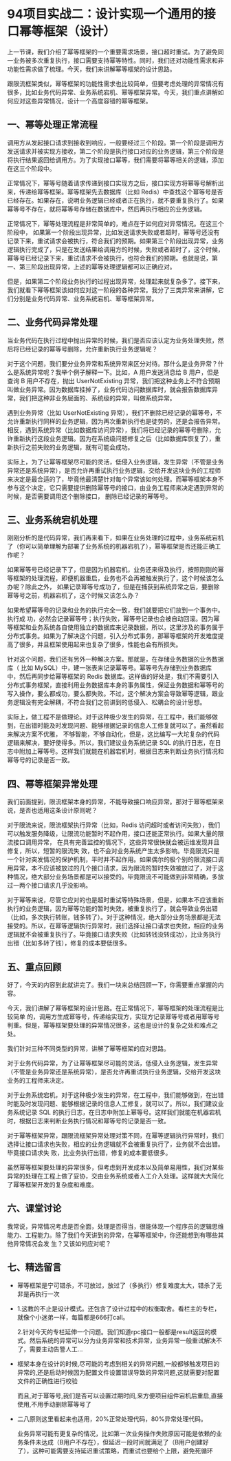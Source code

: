 # 94项目实战二：设计实现一个通用的接口幂等框架（设计）

上一节课，我们介绍了幂等框架的一个重要需求场景，接口超时重试。为了避免同一业务被多次重复执行，接口需要支持幂等特性。同时，我们还对功能性需求和非功能性需求做了梳理。今天，我们来讲解幂等框架的设计思路。

跟限流框架类似，幂等框架的功能性需求也比较简单，但要考虑处理的异常情况有很多，比如业务代码异常、业务系统宕机、幂等框架异常。今天，我们重点讲解如何应对这些异常情况，设计一个高度容错的幂等框架。

## 一、幂等处理正常流程

调用方从发起接口请求到接收到响应，一般要经过三个阶段。第一个阶段是调用方发送请求并被实现方接收，第二个阶段是执行接口对应的业务逻辑，第三个阶段是将执行结果返回给调用方。为了实现接口幂等，我们需要将幂等相关的逻辑，添加在这三个阶段中。

正常情况下，幂等号随着请求传递到接口实现方之后，接口实现方将幂等号解析出来，传递给幂等框架。幂等框架先去数据库（比如 Redis）中查找这个幂等号是否已经存在。如果存在，说明业务逻辑已经或者正在执行，就不要重复执行了。如果幂等号不存在，就将幂等号存储在数据库中，然后再执行相应的业务逻辑。

正常情况下，幂等处理流程是非常简单的，难点在于如何应对异常情况。在这三个阶段中， 如果第一个阶段出现异常，比如发送请求失败或者超时，幂等号还没有记录下来，重试请求会被执行，符合我们的预期。如果第三个阶段出现异常，业务逻辑执行完成了，只是在发送结果给调用方的时候，失败或者超时了，这个时候，幂等号已经记录下来，重试请求不会被执行，也符合我们的预期。也就是说，第一、第三阶段出现异常，上述的幂等处理逻辑都可以正确应对。

但是，如果第二个阶段业务执行的过程出现异常，处理起来就复杂多了。接下来，我们就看下幂等框架该如何应对这一阶段的各种异常。我分了三类异常来讲解，它们分别是业务代码异常、业务系统宕机、幂等框架异常。

## 二、业务代码异常处理

当业务代码在执行过程中抛出异常的时候，我们是否应该认定为业务处理失败，然后将已经记录的幂等号删除，允许重新执行业务逻辑呢？

对于这个问题，我们要分业务异常和系统异常来区分对待。那什么是业务异常？什么是系统异常呢？我举个例子解释一下。比如，A 用户发送消息给 B 用户，但是查询 B 用户不存在，抛出 UserNotExisting 异常，我们把这种业务上不符合预期叫做业务异常。因为数据库挂掉了，业务代码访问数据库时，就会报告数据库异常，我们把这种非业务层面的、系统级的异常，叫做系统异常。

遇到业务异常（比如 UserNotExisting 异常），我们不删除已经记录的幂等号，不允许重新执行同样的业务逻辑，因为再次重新执行也是徒劳的，还是会报告异常。相反，遇到系统异常（比如数据库访问异常），我们将已经记录的幂等号删除，允许重新执行这段业务逻辑。因为在系统级问题修复之后（比如数据库恢复了），重新执行之前失败的业务逻辑，就有可能会成功。

实际上，为了让幂等框架尽可能的灵活，低侵入业务逻辑，发生异常（不管是业务异常还是系统异常），是否允许再重试执行业务逻辑，交给开发这块业务的工程师来决定是最合适的了，毕竟他最清楚针对每个异常该如何处理。而幂等框架本身不参与这个决定，它只需要提供删除幂等号的接口，由业务工程师来决定遇到异常的时候，是否需要调用这个删除接口， 删除已经记录的幂等号。

## 三、业务系统宕机处理

刚刚分析的是代码异常，我们再来看下，如果在业务处理的过程中，业务系统宕机了（你可以简单理解为部署了业务系统的机器宕机了），幂等框架是否还能正确工作呢？

如果幂等号已经记录下了，但是因为机器宕机，业务还来得及执行，按照刚刚的幂等框架的处理流程，即便机器重启，业务也不会再被触发执行了，这个时候该怎么办呢？除此之外， 如果记录幂等号成功了，但是在捕获到系统异常之后，要删除幂等号之前，机器宕机了，这个时候又该怎么办？

如果希望幂等号的记录和业务的执行完全一致，我们就要把它们放到一个事务中。执行成 功，必然会记录幂等号；执行失败，幂等号记录也会被自动回滚。因为幂等框架和业务系统各自使用独立的数据库来记录数据，所以，这里涉及的事务属于分布式事务。如果为了解决这个问题，引入分布式事务，那幂等框架的开发难度提高了很多，并且框架使用起来也复杂了很多，性能也会有所损失。

针对这个问题，我们还有另外一种解决方案。那就是，在存储业务数据的业务数据库（ 比如 MySQL）中，建一张表来记录幂等号。幂等号先存储到业务数据库中，然后再同步给幂等框架的 Redis 数据库。这样做的好处是，我们不需要引入分布式事务框架，直接利用业务数据库本身的事务属性，保证业务数据和幂等号的写入操作，要么都成功，要么都失败。不过，这个解决方案会导致幂等逻辑，跟业务逻辑没有完全解耦，不符合我们之前讲到的低侵入、松耦合的设计思想。

实际上，做工程不是做理论。对于这种极少发生的异常，在工程中，我们能够做到，在出错时能及时发现问题、能够根据记录的信息人工修复就可以了。虽然看起来解决方案不优雅， 不够智能，不够自动化，但是，这比编写一大坨复杂的代码逻辑来解决，要好使得多。所以，我们建议业务系统记录 SQL 的执行日志，在日志中附加上幂等号。这样我们就能在机器宕机时，根据日志来判断业务执行情况和幂等号的记录是否一致。

## 四、幂等框架异常处理

我们前面提到，限流框架本身的异常，不能导致接口响应异常。那对于幂等框架来说，是否也适用这条设计原则呢？

对于限流来说，限流框架执行异常（比如，Redis 访问超时或者访问失败），我们可以触发服务降级，让限流功能暂时不起作用，接口还能正常执行。如果大量的限流接口调用异常， 在具有完善监控的情况下，这些异常很快就会被运维发现并且修复，所以，短暂的限流失 效，也不会对业务系统产生太多影响。毕竟限流只是一个针对突发情况的保护机制，平时并不起作用。如果偶尔的极个别的限流接口调用异常，本不应该被放过的几个接口请求，因为限流的暂时失效被放过了，对于这种情况，绝大部分业务场景都是可以接受的。毕竟限流不可能做到非常精确，多放过一两个接口请求几乎没影响。

对于幂等来说，尽管它应对的也是超时重试等特殊场景，但是，如果本不应该重新执行的业务逻辑，因为幂等功能的暂时失效，被重复执行了，就会导致业务出错（比如，多次执行转账，钱多转了）。对于这种情况，绝大部分业务场景都是无法接受的。所以，在幂等逻辑执行异常时，我们选择让接口请求也失败，相应的业务逻辑就不会被重复执行了。毕竟接口请求失败（比如转钱没转成功），比业务执行出错（比如多转了钱），修复的成本要低很多。

## 五、重点回顾

好了，今天的内容到此就讲完了。我们一块来总结回顾一下，你需要重点掌握的内容。

今天，我们讲解了幂等框架的设计思路。在正常情况下，幂等框架的处理流程是比较简单 的，调用方生成幂等号，传递给实现方，实现方记录幂等号或者用幂等号判重。但是，幂等框架要处理的异常情况很多，这也是设计的复杂之处和难点之处。

我们针对三种不同类型的异常，讲解了幂等框架的应对思路。

对于业务代码异常，为了让幂等框架尽可能的灵活，低侵入业务逻辑，发生异常（不管是业务异常还是系统异常），是否允许再重试执行业务逻辑，交给开发这块业务的工程师来决定。

对于业务系统宕机，对于这种极少发生的异常，在工程中，我们能够做到，在出错时能及时发现问题、能够根据记录的信息人工修复，就可以了。所以，我们建议业务系统记录 SQL 的执行日志，在日志中附加上幂等号。这样我们就能在机器宕机时，根据日志来判断业务执行情况和幂等号的记录是否一致。

对于幂等框架异常，跟限流框架异常处理对策不同，在幂等逻辑执行异常时，我们选择让接口请求也失败，相应的业务逻辑就不会被重复执行了，业务就不会出错。毕竟接口请求失 败，比业务执行出错，修复的成本要低很多。

虽然幂等框架要处理的异常很多，但考虑到开发成本以及简单易用性，我们对某些异常的处理在工程上做了妥协，交由业务系统或者人工介入处理。这样就大大简化了幂等框架开发的复杂度和难度。

## 六、课堂讨论

我常说，异常情况考虑是否全面，处理是否得当，很能体现一个程序员的逻辑思维能力、工程能力。除了我们今天讲到的异常，在幂等框架中，你还能想到有哪些其他异常情况会发 生？又该如何应对呢？

## 七、精选留言

- 幂等框架是宁可错杀，不可放过，放过了（多执行）修复难度太大，错杀了无非是再执行一次

- 1.这教的不止是设计模式。还包含了设计过程中的权衡取舍。看栏主的专栏，就像个小迷弟一样，每篇都是666打call。

  2.针对今天的专栏延伸一个问题。我们知道rpc接口一般都是result返回的模式。然后系统的异常可以分为业务异常和技术异常，业务异常一般重试解决不了，需要主动告警人工…

- 框架本身在设计的时候,尽可能的考虑到相关的异常问题,一般都够触发项目的异常的,还是启动时候因为配置文件设置错误导致的异常问题,这就需要对配置文件的正确性进行校验

  而且,对于幂等号,我们是否可以设置过期时间,来方便项目组件宕机后重启,直接使用,不用手动删除幂等号了

- 二八原则这里看起来也适用，20%正常处理代码，80%异常处理代码。

  业务异常可能有更复杂的情况，比如第一次业务操作失败原因可能是依赖的业务条件未达成（B用户不存在），但延迟一段时间就满足了（B用户创建好了），这种可能需要支持延迟重试策略，而重试也要给个上限，避免死循环

